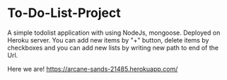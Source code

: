 # To-Do-List-Project

A simple todolist application with using NodeJs, mongoose. 
Deployed on Heroku server.
You can add new items by "+" button,
delete items by checkboxes and 
you can add new lists by writing new path to end of the Url.

Here we are!
https://arcane-sands-21485.herokuapp.com/
